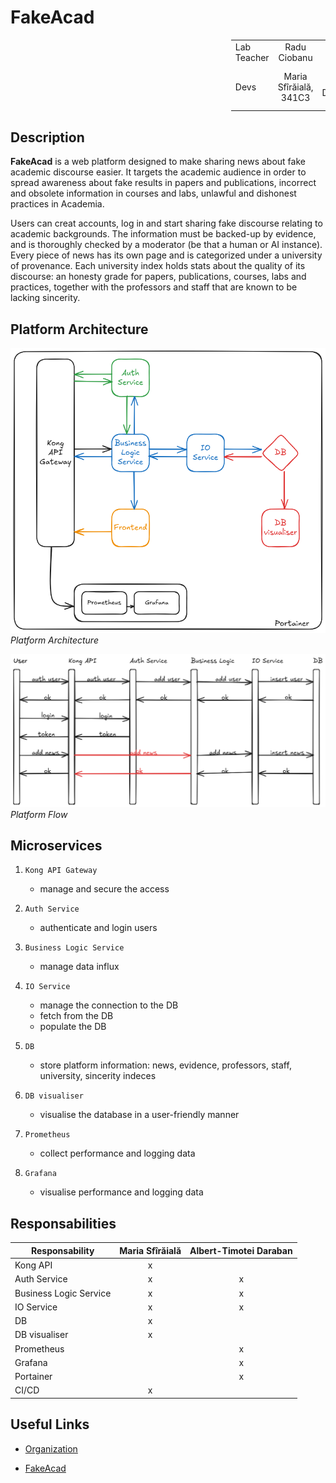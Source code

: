 # FakeAcad

<div style="margin-left: auto;
            margin-right: 0;
            width: 30%">

|    | | |
|--------------|:-----:|:-----------:|
| Lab Teacher |  Radu Ciobanu |
| Devs | Maria Sfîrăială, 341C3 | Albert-Timotei Daraban, 341C3 |

</div>

## Description

**FakeAcad** is a web platform designed to make sharing news about fake academic discourse easier.
It targets the academic audience in order to spread awareness about fake results in papers and publications, incorrect and obsolete information in courses and labs, unlawful and dishonest practices in Academia.

Users can creat accounts, log in and start sharing fake discourse relating to academic backgrounds.
The information must be backed-up by evidence, and is thoroughly checked by a moderator (be that a human or AI instance).
Every piece of news has its own page and is categorized under a university of provenance.
Each university index holds stats about the quality of its discourse: an honesty grade for papers, publications, courses, labs and practices, together with the professors and staff that are known to be lacking sincerity.

## Platform Architecture

![Platform Architecture](assets/app-architecture.png)
*Platform Architecture*

![Platform Flow](assets/app-flow.png)
*Platform Flow*

## Microservices

1. `Kong API Gateway`

    * manage and secure the access 

1. `Auth Service`

    * authenticate and login users

1. `Business Logic Service`

    * manage data influx

1. `IO Service`

    * manage the connection to the DB
    * fetch from the DB
    * populate the DB

1. `DB`

    * store platform information: news, evidence, professors, staff, university, sincerity indeces

1. `DB visualiser`

    * visualise the database in a user-friendly manner

1. `Prometheus`

    * collect performance and logging data

1. `Grafana`

    * visualise performance and logging data

## Responsabilities

| Responsability | Maria Sfîrăială | Albert-Timotei Daraban |
|--------------|:-----:|:-----------:|
| Kong API | x |  |
| Auth Service | x | x |
| Business Logic Service | x | x |
| IO Service | x | x |
| DB | x |  |
| DB visualiser | x |  |
| Prometheus |  | x |
| Grafana |  | x |
| Portainer |  | x |
| CI/CD | x |  |

## Useful Links

* [Organization](https://github.com/fake-academic-discourse/)

* [FakeAcad](https://github.com/fake-academic-discourse/FakeAcad)
